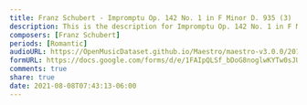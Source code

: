 ```yaml
---
title: Franz Schubert - Impromptu Op. 142 No. 1 in F Minor D. 935 (3)
description: This is the description for Impromptu Op. 142 No. 1 in F Minor D. 935 by Franz Schubert
composers: [Franz Schubert]
periods: [Romantic]
audioURL: https://OpenMusicDataset.github.io/Maestro/maestro-v3.0.0/2017/MIDI-Unprocessed_075_PIANO075_MID--AUDIO-split_07-08-17_Piano-e_2-06_wav--1.midi
formURL: https://docs.google.com/forms/d/e/1FAIpQLSf_bDoG8noglwKYTw0sJUDFlMvoqvnhMCiZQY_mIoDUtnqzWQ/viewform
comments: true
share: true
date: 2021-08-08T07:43:13-06:00
---
```

